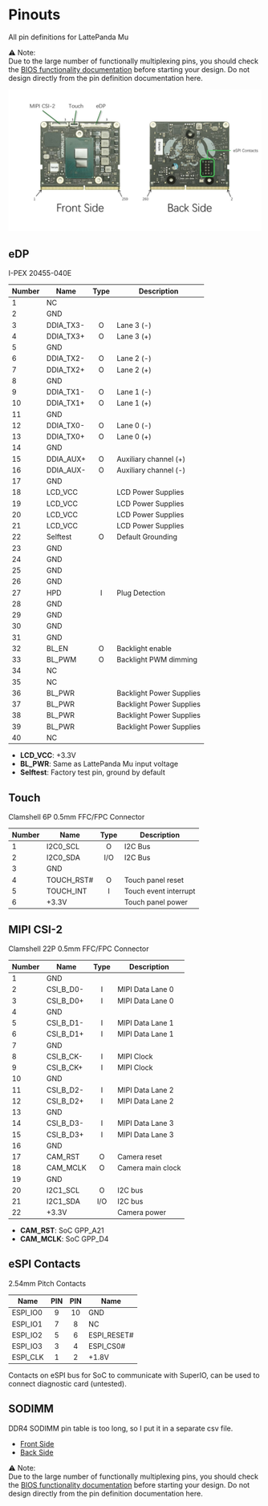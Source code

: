 # Pinouts

All pin definitions for LattePanda Mu

⚠️ Note:  
Due to the large number of functionally multiplexing pins, you should check the [BIOS functionality documentation](../../Softwares/BIOS/README.md) before starting your design. Do not design directly from the pin definition documentation here.

![pinout](./pinout.jpg)

## eDP

I-PEX 20455-040E

| Number | Name      | Type | Description              |
|--------|-----------|:----:|--------------------------|
| 1      | NC        |      |                          |
| 2      | GND       |      |                          |
| 3      | DDIA_TX3- | O    | Lane 3 (-)               |
| 4      | DDIA_TX3+ | O    | Lane 3 (+)               |
| 5      | GND       |      |                          |
| 6      | DDIA_TX2- | O    | Lane 2 (-)               |
| 7      | DDIA_TX2+ | O    | Lane 2 (+)               |
| 8      | GND       |      |                          |
| 9      | DDIA_TX1- | O    | Lane 1 (-)               |
| 10     | DDIA_TX1+ | O    | Lane 1 (+)               |
| 11     | GND       |      |                          |
| 12     | DDIA_TX0- | O    | Lane 0 (-)               |
| 13     | DDIA_TX0+ | O    | Lane 0 (+)               |
| 14     | GND       |      |                          |
| 15     | DDIA_AUX+ | O    | Auxiliary channel (+)    |
| 16     | DDIA_AUX- | O    | Auxiliary channel (-)    |
| 17     | GND       |      |                          |
| 18     | LCD_VCC   |      | LCD Power Supplies       |
| 19     | LCD_VCC   |      | LCD Power Supplies       |
| 20     | LCD_VCC   |      | LCD Power Supplies       |
| 21     | LCD_VCC   |      | LCD Power Supplies       |
| 22     | Selftest  | O    | Default Grounding        |
| 23     | GND       |      |                          |
| 24     | GND       |      |                          |
| 25     | GND       |      |                          |
| 26     | GND       |      |                          |
| 27     | HPD       | I    | Plug Detection           |
| 28     | GND       |      |                          |
| 29     | GND       |      |                          |
| 30     | GND       |      |                          |
| 31     | GND       |      |                          |
| 32     | BL_EN     | O    | Backlight enable         |
| 33     | BL_PWM    | O    | Backlight PWM dimming    |
| 34     | NC        |      |                          |
| 35     | NC        |      |                          |
| 36     | BL_PWR    |      | Backlight Power Supplies |
| 37     | BL_PWR    |      | Backlight Power Supplies |
| 38     | BL_PWR    |      | Backlight Power Supplies |
| 39     | BL_PWR    |      | Backlight Power Supplies |
| 40     | NC        |      |                          |

- **LCD_VCC**: +3.3V
- **BL_PWR**: Same as LattePanda Mu input voltage
- **Selftest**: Factory test pin, ground by default

## Touch

Clamshell 6P 0.5mm FFC/FPC Connector

| Number | Name       | Type | Description           |
|--------|------------|:----:|-----------------------|
| 1      | I2C0_SCL   | O    | I2C Bus               |
| 2      | I2C0_SDA   | I/O  | I2C Bus               |
| 3      | GND        |      |                       |
| 4      | TOUCH_RST# | O    | Touch panel reset     |
| 5      | TOUCH_INT  | I    | Touch event interrupt |
| 6      | +3.3V      |      | Touch panel power     |

## MIPI CSI-2

Clamshell 22P 0.5mm FFC/FPC Connector

| Number | Name      | Type | Description       |
|--------|-----------|:----:|-------------------|
| 1      | GND       |      |                   |
| 2      | CSI_B_D0- | I    | MIPI Data Lane 0  |
| 3      | CSI_B_D0+ | I    | MIPI Data Lane 0  |
| 4      | GND       |      |                   |
| 5      | CSI_B_D1- | I    | MIPI Data Lane 1  |
| 6      | CSI_B_D1+ | I    | MIPI Data Lane 1  |
| 7      | GND       |      |                   |
| 8      | CSI_B_CK- | I    | MIPI Clock        |
| 9      | CSI_B_CK+ | I    | MIPI Clock        |
| 10     | GND       |      |                   |
| 11     | CSI_B_D2- | I    | MIPI Data Lane 2  |
| 12     | CSI_B_D2+ | I    | MIPI Data Lane 2  |
| 13     | GND       |      |                   |
| 14     | CSI_B_D3- | I    | MIPI Data Lane 3  |
| 15     | CSI_B_D3+ | I    | MIPI Data Lane 3  |
| 16     | GND       |      |                   |
| 17     | CAM_RST   | O    | Camera reset      |
| 18     | CAM_MCLK  | O    | Camera main clock |
| 19     | GND       |      |                   |
| 20     | I2C1_SCL  | O    | I2C bus           |
| 21     | I2C1_SDA  | I/O  | I2C bus           |
| 22     | +3.3V     |      | Camera power      |

- **CAM_RST**: SoC GPP_A21
- **CAM_MCLK**: SoC GPP_D4

## eSPI Contacts

2.54mm Pitch Contacts

| Name     | PIN | PIN | Name        |
|----------|:---:|:---:|-------------|
| ESPI_IO0 | 9   | 10  | GND         |
| ESPI_IO1 | 7   | 8   | NC          |
| ESPI_IO2 | 5   | 6   | ESPI_RESET# |
| ESPI_IO3 | 3   | 4   | ESPI_CS0#   |
| ESPI_CLK | 1   | 2   | +1.8V       |

Contacts on eSPI bus for SoC to communicate with SuperIO, can be used to connect diagnostic card (untested).

## SODIMM

DDR4 SODIMM pin table is too long, so I put it in a separate csv file.

- [Front Side](./front.csv)
- [Back Side](./back.csv)

⚠️ Note:  
Due to the large number of functionally multiplexing pins, you should check the [BIOS functionality documentation](../../Softwares/BIOS/README.md) before starting your design. Do not design directly from the pin definition documentation here.
